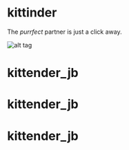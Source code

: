 # kittinder

The <em>purrfect</em> partner is just a click away.

![alt tag](http://www.pride.com/sites/pride.com/files/dance.gif)
# kittender_jb
# kittender_jb
# kittender_jb
